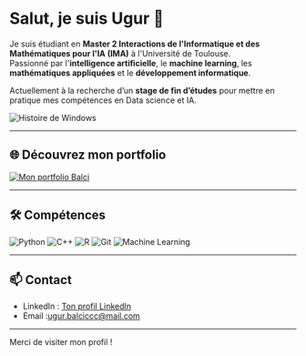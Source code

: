 # Salut, je suis Ugur 👋

Je suis étudiant en **Master 2 Interactions de l'Informatique et des Mathématiques pour l'IA (IMA)** à l'Université de Toulouse.  
Passionné par l'**intelligence artificielle**, le **machine learning**, les **mathématiques appliquées** et le **développement informatique**.

Actuellement à la recherche d’un **stage de fin d’études** pour mettre en pratique mes compétences en Data science et IA.

<!-- GIF d'intro / effet “landing” -->
![Histoire de Windows](https://i0.wp.com/marclabs.com/wp-content/uploads/2015/11/EOW-full-teaser-no-intro.gif?resize=904%2C589&ssl=1)


---

## 🌐 Découvrez mon portfolio

[![Mon portfolio Balci](https://img.shields.io/badge/Portfolio-Visiter-blue?style=for-the-badge&logo=github)](https://ugurba.github.io/Balci/)

---

## 🛠 Compétences

![Python](https://img.shields.io/badge/Python-3776AB?style=for-the-badge&logo=python&logoColor=white)
![C++](https://img.shields.io/badge/C++-00599C?style=for-the-badge&logo=c%2B%2B&logoColor=white)
![R](https://img.shields.io/badge/R-276DC3?style=for-the-badge&logo=r&logoColor=white)
![Git](https://img.shields.io/badge/Git-F05032?style=for-the-badge&logo=git&logoColor=white)
![Machine Learning](https://img.shields.io/badge/Machine_Learning-FF6F00?style=for-the-badge)

---

## 📫 Contact

- LinkedIn : [Ton profil LinkedIn](https://www.linkedin.com/)  
- Email :ugur.balciccc@mail.com

---

Merci de visiter mon profil ! 
